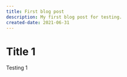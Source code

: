 ```yaml
---
title: First blog post
description: My first blog post for testing.
created-date: 2021-06-31
---
```


# Title 1

Testing 1
